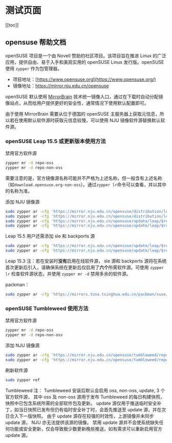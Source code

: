 # 测试页面

[[toc]]

## opensuse 帮助文档

openSUSE 项目是一个由 Novell 赞助的社区项目。该项目旨在推进 Linux 的广泛应用，提供自由、易于入手和美观实用的 openSUSE Linux 发行版。openSUSE 使用 `zypper` 作为包管理器。

* 项目地址：[https://www.opensuse.org](https://www.opensuse.org/)
* 镜像地址：<https://mirror.nju.edu.cn/opensuse>

openSUSE 默认使用 [MirrorBrain](https://zh.opensuse.org/MirrorBrain) 技术统一镜像入口，通过在下载时自动分配镜像站点，从而给用户提供更好的安全性，通常情况下使用默认配置即可。

由于使用 MirrorBrain 需要从位于德国的 openSUSE 主服务器上获取元信息，所以若在使用默认软件源时获取元信息较慢，可以使用 NJU 镜像软件源替换默认软件源。

### openSUSE Leap 15.5 或更新版本使用方法

禁用官方软件源

```bash
zypper mr -d repo-oss
zypper mr -d repo-non-oss
```

需要注意的是，官方镜像源名称可能并不严格为上述名称，但一般含有上述名称（如`download.opensuse.org-non-oss`）。通过`zypper lr`命令可以查看，并以其中的名称为准。

添加 NJU 镜像源

```bash
sudo zypper ar -cfg 'https://mirror.nju.edu.cn/opensuse/distribution/leap/$releasever/repo/oss/' nju-oss
sudo zypper ar -cfg 'https://mirror.nju.edu.cn/opensuse/distribution/leap/$releasever/repo/non-oss/' nju-non-oss
sudo zypper ar -cfg 'https://mirror.nju.edu.cn/opensuse/update/leap/$releasever/oss/' nju-update
sudo zypper ar -cfg 'https://mirror.nju.edu.cn/opensuse/update/leap/$releasever/non-oss/' nju-update-non-oss
```

Leap 15.5 用户还需添加 sle 和 backports 源

```bash
sudo zypper ar -cfg 'https://mirror.nju.edu.cn/opensuse/update/leap/$releasever/sle/' nju-sle-update
sudo zypper ar -cfg 'https://mirror.nju.edu.cn/opensuse/update/leap/$releasever/backports/' nju-backports-update
```

Leap 15.3 注：若在安装时**没有**启用在线软件源， sle 源和 backports 源将在系统首次更新后引入，请确保系统在更新后仅启用了**六个**所需软件源。可使用 `zypper lr` 检查软件源状态，并使用 `zypper mr -d` 禁用多余的软件源。

packman：
```bash
sudo zypper ar -cfg 'https://mirrors.tuna.tsinghua.edu.cn/packman/suse/openSUSE_Leap_15.4/' packman
```

### openSUSE Tumbleweed 使用方法

禁用官方软件源

```bash
zypper mr -d repo-oss
zypper mr -d repo-non-oss
```

添加 NJU 镜像源

```bash
sudo zypper ar -cfg 'https://mirror.nju.edu.cn/opensuse/tumbleweed/repo/oss/' nju-oss
sudo zypper ar -cfg 'https://mirror.nju.edu.cn/opensuse/tumbleweed/repo/non-oss/' nju-non-oss
```

刷新软件源

```bash
sudo zypper ref
```

Tumbleweed 注： Tumbleweed 安装后默认会启用 oss, non-oss, update, 3 个官方软件源， 其中 oss 及 non-oss 源用于发布 Tumbleweed 的每日构建快照，快照中已包含系统所需的全部软件包及更新。 update 源仅用于推送临时安全补丁，如当日快照已发布但仍有临时安全补丁时，会首先推送至 update 源，并在次日合入下一版快照。 由于 update 源存在较强的时效性，上游镜像并未同步 update 源， NJU 亦无法提供该源的镜像。 禁用 update 源并不会使系统缺失任何功能或安全更新，仅会导致极少数更新晚些推送，如有需求可以重新启用官方 update 源。

